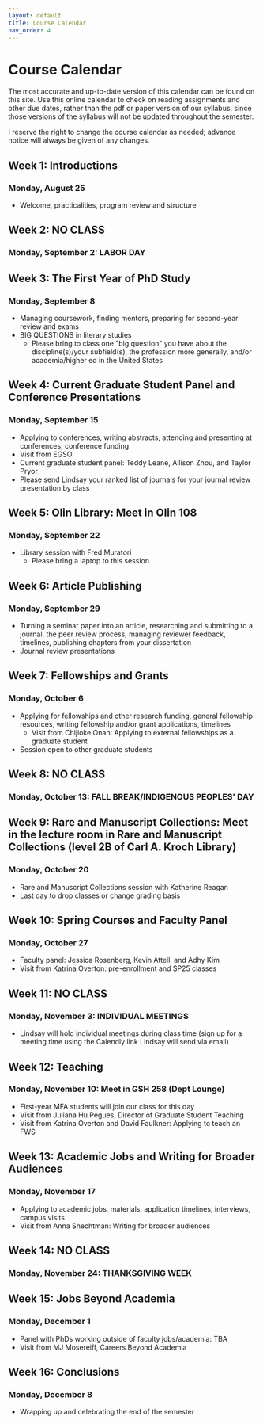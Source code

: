 ```yaml
---
layout: default
title: Course Calendar
nav_order: 4
---
```

# Course Calendar
The most accurate and up-to-date version of this calendar can be found on this site. Use this online calendar to check on reading assignments and other due dates, rather than the pdf or paper version of our syllabus, since those versions of the syllabus will not be updated throughout the semester.

I reserve the right to change the course calendar as needed; advance notice will always be given of any changes.

## Week 1: Introductions
### Monday, August 25
- Welcome, practicalities, program review and structure

## Week 2: NO CLASS
### Monday, September 2: LABOR DAY

## Week 3: The First Year of PhD Study
### Monday, September 8
- Managing coursework, finding mentors, preparing for second-year review and exams
- BIG QUESTIONS in literary studies
    - Please bring to class one "big question" you have about the discipline(s)/your subfield(s), the profession more generally, and/or academia/higher ed in the United States

## Week 4: Current Graduate Student Panel and Conference Presentations
### Monday, September 15
- Applying to conferences, writing abstracts, attending and presenting at conferences, conference funding
- Visit from EGSO
- Current graduate student panel: Teddy Leane, Allison Zhou, and Taylor Pryor
- Please send Lindsay your ranked list of journals for your journal review presentation by class

## Week 5: Olin Library: Meet in Olin 108
### Monday, September 22
- Library session with Fred Muratori
    - Please bring a laptop to this session.

## Week 6: Article Publishing
### Monday, September 29
- Turning a seminar paper into an article, researching and submitting to a journal, the peer review process, managing reviewer feedback, timelines, publishing chapters from your dissertation
- Journal review presentations

## Week 7: Fellowships and Grants
### Monday, October 6
- Applying for fellowships and other research funding, general fellowship resources, writing fellowship and/or grant applications, timelines
  - Visit from Chijioke Onah: Applying to external fellowships as a graduate student
- Session open to other graduate students

## Week 8: NO CLASS
### Monday, October 13: FALL BREAK/INDIGENOUS PEOPLES' DAY

## Week 9: Rare and Manuscript Collections: Meet in the lecture room in Rare and Manuscript Collections (level 2B of Carl A. Kroch Library)
### Monday, October 20
- Rare and Manuscript Collections session with Katherine Reagan
- Last day to drop classes or change grading basis

## Week 10: Spring Courses and Faculty Panel
### Monday, October 27
- Faculty panel: Jessica Rosenberg, Kevin Attell, and Adhy Kim
- Visit from Katrina Overton: pre-enrollment and SP25 classes

## Week 11: NO CLASS
### Monday, November 3: INDIVIDUAL MEETINGS
- Lindsay will hold individual meetings during class time (sign up for a meeting time using the Calendly link Lindsay will send via email)

## Week 12: Teaching
### Monday, November 10: Meet in GSH 258 (Dept Lounge)
- First-year MFA students will join our class for this day
- Visit from Juliana Hu Pegues, Director of Graduate Student Teaching
- Visit from Katrina Overton and David Faulkner: Applying to teach an FWS

## Week 13: Academic Jobs and Writing for Broader Audiences
### Monday, November 17
- Applying to academic jobs, materials, application timelines, interviews, campus visits
- Visit from Anna Shechtman: Writing for broader audiences

## Week 14: NO CLASS
### Monday, November 24: THANKSGIVING WEEK

## Week 15: Jobs Beyond Academia
### Monday, December 1
- Panel with PhDs working outside of faculty jobs/academia: TBA
- Visit from MJ Mosereiff, Careers Beyond Academia

## Week 16: Conclusions
### Monday, December 8
- Wrapping up and celebrating the end of the semester
